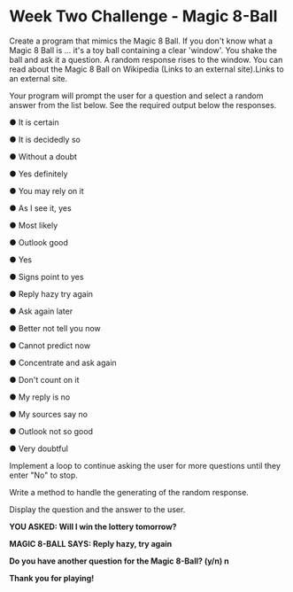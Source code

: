 <h1>Week Two Challenge - Magic 8-Ball</h1>

Create a program that mimics the Magic 8 Ball. If you don't know what a Magic 8 Ball is ... it's a toy ball containing a clear 'window'. You shake the ball and ask it a question. A random response rises to the window. You can read about the Magic 8 Ball on Wikipedia (Links to an external site).Links to an external site.

Your program will prompt the user for a question and select a random answer from the list below. See the required output below the responses.

<p>● It is certain</p>
<p>● It is decidedly so</p>
<p>● Without a doubt</p>
<p>● Yes definitely</p>
<p>● You may rely on it</p>
<p>● As I see it, yes</p>
<p>● Most likely</p>
<p>● Outlook good</p>
<p>● Yes</p>
<p>● Signs point to yes</p>
<p>● Reply hazy try again</p>
<p>● Ask again later</p>
<p>● Better not tell you now</p>
<p>● Cannot predict now</p>
<p>● Concentrate and ask again</p>
<p>● Don't count on it</p>
<p>● My reply is no</p>
<p>● My sources say no</p>
<p>● Outlook not so good</p>
<p>● Very doubtful</p>

Implement a loop to continue asking the user for more questions until they enter "No" to stop.

Write a method to handle the generating of the random response.

Display the question and the answer to the user.

<b>YOU ASKED: Will I win the lottery tomorrow?
 
MAGIC 8-BALL SAYS: Reply hazy, try again
 
Do you have another question for the Magic 8-Ball? (y/n)
n

Thank you for playing!</b>

